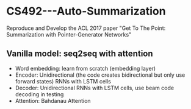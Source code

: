 # CS492---Auto-Summarization
Reproduce and Develop the ACL 2017 paper "Get To The Point: Summarization with Pointer-Generator Networks"
## Vanilla model: seq2seq with attention
  - Word embedding: learn from scratch (embedding layer)
  - Encoder: Unidirectional (the code creates bidirectional but only use forward states) RNNs with LSTM cells
  - Decoder: Unidirectional RNNs with LSTM cells, use beam code decoding in testing
  - Attention: Bahdanau Attention
  
